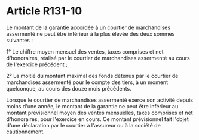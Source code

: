 # Article R131-10

Le montant de la garantie accordée à un courtier de marchandises assermenté ne peut être inférieur à la plus élevée des deux sommes suivantes :

1° Le chiffre moyen mensuel des ventes, taxes comprises et net d'honoraires, réalisé par le courtier de marchandises assermenté au cours de l'exercice précédent ;

2° La moitié du montant maximal des fonds détenus par le courtier de marchandises assermenté pour le compte des tiers, à un moment quelconque, au cours des douze mois précédents.

Lorsque le courtier de marchandises assermenté exerce son activité depuis moins d'une année, le montant de la garantie ne peut être inférieur au montant prévisionnel moyen des ventes mensuelles, taxes comprises et net d'honoraires, pour l'exercice en cours. Ce montant prévisionnel fait l'objet d'une déclaration par le courtier à l'assureur ou à la société de cautionnement.
